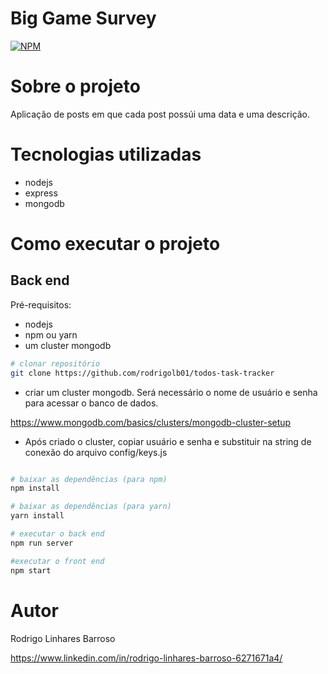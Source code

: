 # Big Game Survey 
[![NPM](https://img.shields.io/npm/l/react)](https://github.com/rodrigolb01/todos-task-tracker/blob/main/LICENSE) 

# Sobre o projeto

Aplicação de posts em que cada post possúi uma data e uma descrição.

# Tecnologias utilizadas
- nodejs
- express
- mongodb

# Como executar o projeto

## Back end
Pré-requisitos: 
- nodejs
- npm ou yarn
- um cluster mongodb

```bash
# clonar repositório
git clone https://github.com/rodrigolb01/todos-task-tracker
```

- criar um cluster mongodb. Será necessário o nome de usuário e senha para acessar o banco de dados.

https://www.mongodb.com/basics/clusters/mongodb-cluster-setup

- Após criado o cluster, copiar usuário e senha e substituir na string de conexão do arquivo config/keys.js

```bash

# baixar as dependências (para npm)
npm install

# baixar as dependências (para yarn)
yarn install 

# executar o back end
npm run server

#executar o front end
npm start
```

# Autor

Rodrigo Linhares Barroso

https://www.linkedin.com/in/rodrigo-linhares-barroso-6271671a4/
